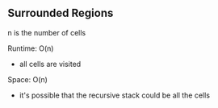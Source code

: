 ## Surrounded Regions

n is the number of cells

Runtime: O(n)
- all cells are visited

Space: O(n)
- it's possible that the recursive stack could be all the cells